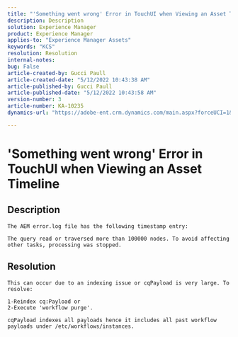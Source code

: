 ```yaml
---
title: "'Something went wrong' Error in TouchUI when Viewing an Asset Timeline"
description: Description
solution: Experience Manager
product: Experience Manager
applies-to: "Experience Manager Assets"
keywords: "KCS"
resolution: Resolution
internal-notes: 
bug: False
article-created-by: Gucci Paull
article-created-date: "5/12/2022 10:43:38 AM"
article-published-by: Gucci Paull
article-published-date: "5/12/2022 10:43:58 AM"
version-number: 3
article-number: KA-10235
dynamics-url: "https://adobe-ent.crm.dynamics.com/main.aspx?forceUCI=1&pagetype=entityrecord&etn=knowledgearticle&id=63a56f5b-e0d1-ec11-a7b5-00224809c27a"

---
```

# 'Something went wrong' Error in TouchUI when Viewing an Asset Timeline

## Description



```
The AEM error.log file has the following timestamp entry:

The query read or traversed more than 100000 nodes. To avoid affecting other tasks, processing was stopped.
```



## Resolution



```
This can occur due to an indexing issue or cqPayload is very large. To resolve: 

1-Reindex cq:Payload or
2-Execute 'workflow purge'.

cqPayload indexes all payloads hence it includes all past workflow payloads under /etc/workflows/instances.
```

